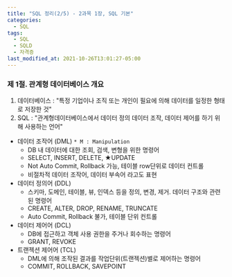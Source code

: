 ```yaml
---
title: "SQL 정리(2/5) - 2과목 1장, SQL 기본"
categories:
  - SQL
tags:
  - SQL
  - SQLD
  - 자격증
last_modified_at: 2021-10-26T13:01:27-05:00
---
```


### 제 1절. 관계형 데이터베이스 개요

1. 데이터베이스 : "특정 기업이나 조직 또는 개인이 필요에 의해 데이터를 일정한 형태로 저장한 것"
2. SQL : "관계형데이터베이스에서 데이터 정의 데이터 조작, 데이터 제어를 하기 위해 사용하는 언어"
- 데이터 조작어 (DML) `* M : Manipulation`
  - DB 내 데이터에 대한 조회, 검색, 변형을 위한 명령어
  - SELECT, INSERT, DELETE, ★UPDATE
  - Not Auto Commit, Rollback 가능, 테이블 row단위로 데이터 컨트롤
  - 비절차적 데이터 조작어, 데이터 부속어 라고도 표현
- 데이터 정의어 (DDL)
  - 스키마, 도메인, 테이블, 뷰, 인덱스 등을 정의, 변경, 제거. 데이터 구조와 관련된 명령어
  - CREATE, ALTER, DROP, RENAME, TRUNCATE
  - Auto Commit, Rollback 불가, 테이블 단위 컨트롤
- 데이터 제어어 (DCL) 
  - DB에 접근하고 객체 사용 권한을 주거나 회수하는 명령어
  - GRANT, REVOKE
- 트랜젝션 제어어 (TCL) 
  - DML에 의해 조작된 결과를 작업단위(트랜젝션)별로 제어하는 명령어
  - COMMIT, ROLLBACK, SAVEPOINT
